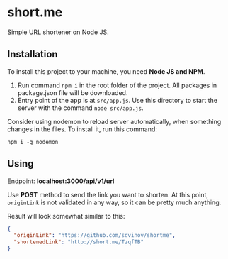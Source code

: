 # short.me
Simple URL shortener on Node JS.

## Installation
To install this project to your machine, you need **Node JS and NPM**.

1. Run command `npm i` in the root folder of the project. All packages in package.json file will be downloaded.
2. Entry point of the app is at `src/app.js`. Use this directory to start the server with the command `node src/app.js`.

Consider using nodemon to reload server automatically, when something changes in the files. To install it, run this command:

`npm i -g nodemon`

## Using
Endpoint: **localhost:3000/api/v1/url**

Use **POST** method to send the link you want to shorten. At this point, `originLink` is not validated in any way, so it can be pretty much anything.

Result will look somewhat similar to this:
```json
{
  "originLink": "https://github.com/sdvinov/shortme",
  "shortenedLink": "http://short.me/TzqfTB"
}
```
